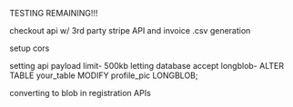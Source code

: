 TESTING REMAINING!!!

checkout api w/ 3rd party stripe API and invoice .csv generation


setup cors

setting api payload limit- 500kb
letting database accept longblob- 
ALTER TABLE your_table MODIFY profile_pic LONGBLOB;

converting to blob in registration APIs